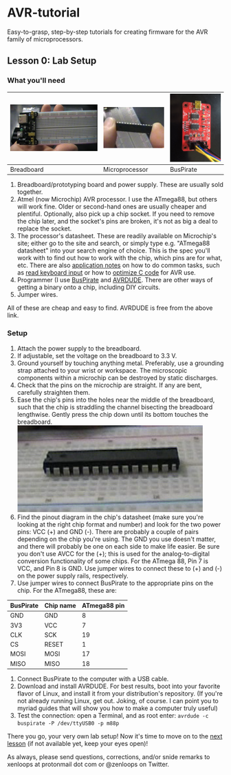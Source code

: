 # AVR-tutorial
Easy-to-grasp, step-by-step tutorials for creating firmware for the AVR family of microprocessors.

## Lesson 0: Lab Setup

### What you'll need

|![Breadboard](images/00-00-breadboard.png)|![Microprocessor](images/00-00-avr-chip.png)|![BusPirate](images/00-00-BusPirate.jpg)|
|--|--|--|
|Breadboard|Microprocessor|BusPirate|

1. Breadboard/prototyping board and power supply. These are usually sold together.
1. Atmel (now Microchip) AVR processor. I use the ATmega88, but others will work fine. Older or second-hand ones are usually cheaper
and plentiful. Optionally, also pick up a chip socket. If you need to remove the chip later, and the socket's pins are broken,
it's not as big a deal to replace the socket.
1. The processor's datasheet. These are readily available on Microchip's site; either go to the site and search, or simply 
type e.g. "ATmega88 datasheet" into your search engine of choice. This is the spec you'll work with to find out how to work
with the chip, which pins are for what, etc. There are also [application notes]() on how to do common tasks, 
such as [read keyboard input](http://www.microchip.com//wwwAppNotes/AppNotes.aspx?appnote=en591996) or how to [optimize
C code](http://www.microchip.com//wwwAppNotes/AppNotes.aspx?appnote=en591830) for AVR use.
1. Programmer (I use [BusPirate](http://dangerousprototypes.com/docs/Bus_Pirate) and [AVRDUDE](https://www.nongnu.org/avrdude).
There are other ways of getting a binary onto a chip, including DIY circuits.
1. Jumper wires.
<!--1. A light emitting diode, or LED.
1. A resistor to protect the LED from the full current of the power supply.-->

All of these are cheap and easy to find. AVRDUDE is free from the above link.

### Setup
1. Attach the power supply to the breadboard.
1. If adjustable, set the voltage on the breadboard to 3.3 V.
1. Ground yourself by touching anything metal. Preferably, use a grounding strap attached to your wrist or workspace. The 
microscopic components within a microchip can be destroyed by static discharges.
1. Check that the pins on the microchip are straight. If any are bent, carefully straighten them.
1. Ease the chip's pins into the holes near the middle of the breadboard, such that the chip is straddling the channel 
bisecting the breadboard lengthwise. Gently press the chip down until its bottom touches the breadboard.
![Seating the chip](images/00-00-chip-seated.png)
1. Find the pinout diagram in the chip's datasheet (make sure you're looking at the right chip format and number) and 
look for the two power pins: VCC (+) and GND (-). There are probably a couple of pairs depending on the chip you're using.
The GND you use doesn't matter, and there will probably be one on each side to make life easier. Be sure you don't use AVCC 
for the (+); this is used for the analog-to-digital conversion functionality of some chips. For the ATmega 88, Pin 7 is
VCC, and Pin 8 is GND. Use jumper wires to connect these to (+) and (-) on the power supply rails, respectively.
1. Use jumper wires to connect BusPirate to the appropriate pins on the chip. For the ATmega88, these are:

|BusPirate|Chip name|ATmega88 pin|
|--|--|--|
| GND  | GND   |  8 |
| 3V3  | VCC   |  7 |
| CLK  | SCK   | 19 |
| CS   | RESET |  1 |
| MOSI | MOSI  | 17 |
| MISO | MISO  | 18 |

1. Connect BusPirate to the computer with a USB cable.
1. Download and install AVRDUDE. For best results, boot into your favorite flavor of Linux, and install it from your 
distribution's repository. (If you're not already running Linux, get out. Joking, of course. I can point you to 
myriad guides that will show you how to make a computer truly useful)
1. Test the connection: open a Terminal, and as root enter: `avrdude -c buspirate -P /dev/ttyUSB0 -p m88p`

There you go, your very own lab setup! Now it's time to move on to the [next lesson](01-01-LED-light) (if not available yet, keep your eyes open)!

As always, please send questions, corrections, and/or snide remarks to xenloops at protonmail dot com or @zenloops on Twitter.

